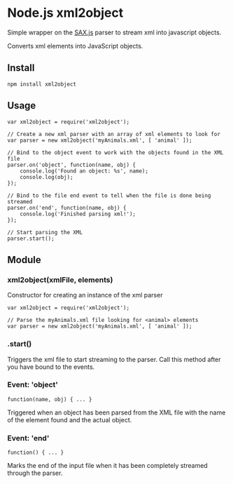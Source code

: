 # Node.js xml2object

Simple wrapper on the [SAX.js](https://github.com/isaacs/sax-js) parser to stream xml into javascript objects.

Converts xml elements into JavaScript objects.

## Install

    npm install xml2object

## Usage

    var xml2object = require('xml2object');
    
    // Create a new xml parser with an array of xml elements to look for
    var parser = new xml2object('myAnimals.xml', [ 'animal' ]);
    
    // Bind to the object event to work with the objects found in the XML file
    parser.on('object', function(name, obj) {
        console.log('Found an object: %s', name);
        console.log(obj);
    });

    // Bind to the file end event to tell when the file is done being streamed
    parser.on('end', function(name, obj) {
        console.log('Finished parsing xml!');
    });
    
    // Start parsing the XML
    parser.start();

## Module

### xml2object(xmlFile, elements)

Constructor for creating an instance of the xml parser

    var xml2object = require('xml2object');
    
    // Parse the myAnimals.xml file looking for <animal> elements
    var parser = new xml2object('myAnimals.xml', [ 'animal' ]);

### .start()

Triggers the xml file to start streaming to the parser. Call this method after you have bound to the events.

### Event: 'object'

    function(name, obj) { ... }

Triggered when an object has been parsed from the XML file with the name of the element found and the actual object.

### Event: 'end'

    function() { ... }

Marks the end of the input file when it has been completely streamed through the parser.
